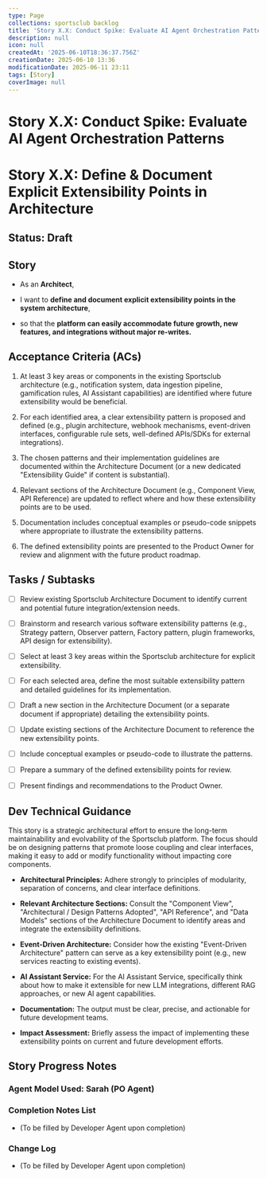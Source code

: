 ```yaml
---
type: Page
collections: sportsclub backlog
title: 'Story X.X: Conduct Spike: Evaluate AI Agent Orchestration Patterns'
description: null
icon: null
createdAt: '2025-06-10T18:36:37.756Z'
creationDate: 2025-06-10 13:36
modificationDate: 2025-06-11 23:11
tags: [Story]
coverImage: null
---
```


# Story X.X: Conduct Spike: Evaluate AI Agent Orchestration Patterns

# Story X.X: Define & Document Explicit Extensibility Points in Architecture

## Status: Draft

## Story

- As an **Architect**,

- I want to **define and document explicit extensibility points in the system architecture**,

- so that the **platform can easily accommodate future growth, new features, and integrations without major re-writes.**

## Acceptance Criteria (ACs)

1. At least 3 key areas or components in the existing Sportsclub architecture (e.g., notification system, data ingestion pipeline, gamification rules, AI Assistant capabilities) are identified where future extensibility would be beneficial.

2. For each identified area, a clear extensibility pattern is proposed and defined (e.g., plugin architecture, webhook mechanisms, event-driven interfaces, configurable rule sets, well-defined APIs/SDKs for external integrations).

3. The chosen patterns and their implementation guidelines are documented within the Architecture Document (or a new dedicated "Extensibility Guide" if content is substantial).

4. Relevant sections of the Architecture Document (e.g., Component View, API Reference) are updated to reflect where and how these extensibility points are to be used.

5. Documentation includes conceptual examples or pseudo-code snippets where appropriate to illustrate the extensibility patterns.

6. The defined extensibility points are presented to the Product Owner for review and alignment with the future product roadmap.

## Tasks / Subtasks

- [ ] Review existing Sportsclub Architecture Document to identify current and potential future integration/extension needs.

- [ ] Brainstorm and research various software extensibility patterns (e.g., Strategy pattern, Observer pattern, Factory pattern, plugin frameworks, API design for extensibility).

- [ ] Select at least 3 key areas within the Sportsclub architecture for explicit extensibility.

- [ ] For each selected area, define the most suitable extensibility pattern and detailed guidelines for its implementation.

- [ ] Draft a new section in the Architecture Document (or a separate document if appropriate) detailing the extensibility points.

- [ ] Update existing sections of the Architecture Document to reference the new extensibility points.

- [ ] Include conceptual examples or pseudo-code to illustrate the patterns.

- [ ] Prepare a summary of the defined extensibility points for review.

- [ ] Present findings and recommendations to the Product Owner.

## Dev Technical Guidance

This story is a strategic architectural effort to ensure the long-term maintainability and evolvability of the Sportsclub platform. The focus should be on designing patterns that promote loose coupling and clear interfaces, making it easy to add or modify functionality without impacting core components.

- **Architectural Principles:** Adhere strongly to principles of modularity, separation of concerns, and clear interface definitions.

- **Relevant Architecture Sections:** Consult the "Component View", "Architectural / Design Patterns Adopted", "API Reference", and "Data Models" sections of the Architecture Document to identify areas and integrate the extensibility definitions.

- **Event-Driven Architecture:** Consider how the existing "Event-Driven Architecture" pattern can serve as a key extensibility point (e.g., new services reacting to existing events).

- **AI Assistant Service:** For the AI Assistant Service, specifically think about how to make it extensible for new LLM integrations, different RAG approaches, or new AI agent capabilities.

- **Documentation:** The output must be clear, precise, and actionable for future development teams.

- **Impact Assessment:** Briefly assess the impact of implementing these extensibility points on current and future development efforts.

## Story Progress Notes

### Agent Model Used: Sarah (PO Agent)

### Completion Notes List

- (To be filled by Developer Agent upon completion)

### Change Log

- (To be filled by Developer Agent upon completion)



